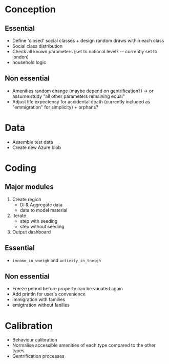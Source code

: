 # Conception

## Essential
- Define 'closed' social classes + design random draws within each class
- Social class distribution
- Check all known parameters (set to national level? -- currently set to london)
- household logic


## Non essential
- Amenities random change (maybe depend on gentrification?) -> or assume study "all other parameters remaining equal"
- Adjust life expectency for accidental death (currently included as "emmigration" for simplicity) + orphans?


# Data

- Assemble test data
- Create new Azure blob


# Coding

## Major modules
1. Create region
    - Dl & Aggregate data
    - data to model material
2. Iterate
    - step with seeding
    - step without seeding
3. Output dashboard 

## Essential
- `income_in_wneigh` and `activity_in_tneigh`

## Non essential
- Freeze period before property can be vacated again
- Add println for user's convenience
- immigration with families
- emigtration without fanilies


# Calibration

- Behaviour calibration
- Normalise accessible amenities of each type compared to the other types
- Gentrification processes